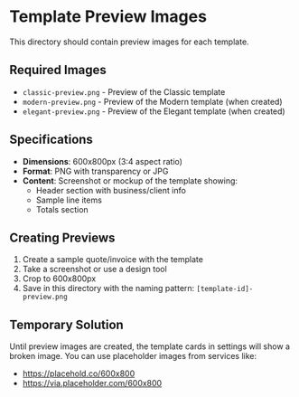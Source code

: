 # Template Preview Images

This directory should contain preview images for each template.

## Required Images

- `classic-preview.png` - Preview of the Classic template
- `modern-preview.png` - Preview of the Modern template (when created)
- `elegant-preview.png` - Preview of the Elegant template (when created)

## Specifications

- **Dimensions**: 600x800px (3:4 aspect ratio)
- **Format**: PNG with transparency or JPG
- **Content**: Screenshot or mockup of the template showing:
  - Header section with business/client info
  - Sample line items
  - Totals section

## Creating Previews

1. Create a sample quote/invoice with the template
2. Take a screenshot or use a design tool
3. Crop to 600x800px
4. Save in this directory with the naming pattern: `[template-id]-preview.png`

## Temporary Solution

Until preview images are created, the template cards in settings will show a broken image.
You can use placeholder images from services like:

- https://placehold.co/600x800
- https://via.placeholder.com/600x800

